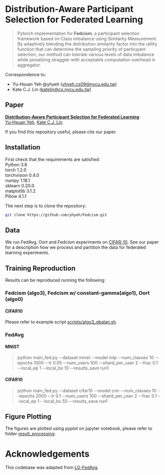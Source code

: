 # Distribution-Aware Participant Selection for Federated Learning

> Pytorch implementation for **Fedcism**, a participant selection framework based on Class Imbalance using Similarity Measurement. 
> By adaptively blending the distribution similarity factor into the utility function that can determine the sampling priority of participant selection, our method can tolerate various levels of data imbalance while penalizing straggler with acceptable computation overhead in aggregator.

Correspondence to: 
  - Yu-Hsuan Yeh @yhyeh (yhyeh.cs09@nycu.edu.tw)
  - Kate C.J. Lin (katelin@cs.nycu.edu.tw)
  
## Paper

[**Distribution-Aware Participant Selection for Federated Learning**](https://)<br>
[Yu-Hsuan Yeh](https://www.linkedin.com/in/yhyeh/), [Kate C.J. Lin](https://people.cs.nctu.edu.tw/~katelin/)<br>

If you find this repository useful, please cite our paper.

## Installation

First check that the requirements are satisfied:</br>
Python 3.6</br>
torch 1.2.0</br>
torchvision 0.4.0</br>
numpy 1.18.1</br>
sklearn 0.20.0</br>
matplotlib 3.1.2</br>
Pillow 4.1.1</br>

The next step is to clone the repository:
```bash
git clone https://github.com/yhyeh/Fedcism.git
```

## Data

We run FedAvg, Oort and Fedcism experiments on [CIFAR-10](https://www.cs.toronto.edu/~kriz/cifar.html). See our paper for a description how we process and partition the data for federated learning experiments.

## Training Reproduction
Results can be reproduced running the following:

### Fedcism (algo3), Fedcism w/ constant-gamma(algo1), Oort (algo0)
#### CIFAR10 
Please refer to example script [scripts/algo3_gbalan.sh](scripts/algo3_gbalan.sh).

### FedAvg
#### MNIST
> python main_fed.py --dataset mnist --model mlp --num_classes 10 --epochs 1000 --lr 0.05 --num_users 100 --shard_per_user 2 --frac 0.1 --local_ep 1 --local_bs 10 --results_save run1

#### CIFAR10 
> python main_fed.py --dataset cifar10 --model cnn --num_classes 10 --epochs 2000 --lr 0.1 --num_users 100 --shard_per_user 2 --frac 0.1 --local_ep 1 --local_bs 50 --results_save run1

## Figure Plotting
The figures are plotted using pyplot on jupyter notebook, please refer to folder [result_processing](result_processing/).
# Acknowledgements
This codebase was adapted from [LG-FedAvg](https://github.com/pliang279/LG-FedAvg).
